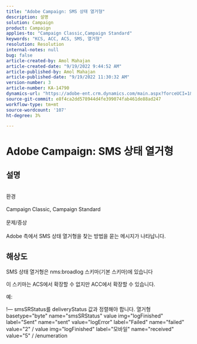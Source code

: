 ```yaml
---
title: "Adobe Campaign: SMS 상태 열거형"
description: 설명
solution: Campaign
product: Campaign
applies-to: "Campaign Classic,Campaign Standard"
keywords: "KCS, ACC, ACS, SMS, 열거형"
resolution: Resolution
internal-notes: null
bug: false
article-created-by: Amol Mahajan
article-created-date: "9/19/2022 9:44:52 AM"
article-published-by: Amol Mahajan
article-published-date: "9/19/2022 11:30:32 AM"
version-number: 3
article-number: KA-14790
dynamics-url: "https://adobe-ent.crm.dynamics.com/main.aspx?forceUCI=1&pagetype=entityrecord&etn=knowledgearticle&id=571343b0-ff37-ed11-9db0-00224808629f"
source-git-commit: e8f4ca2dd578944d4fe399074fab461de88ad247
workflow-type: tm+mt
source-wordcount: '107'
ht-degree: 3%

---
```


# Adobe Campaign: SMS 상태 열거형

## 설명

<br>환경<br><br>
Campaign Classic, Campaign Standard
<br><br>문제/증상<br><br>
Adobe 측에서 SMS 상태 열거형을 찾는 방법을 묻는 메시지가 나타납니다.


## 해상도


SMS 상태 열거형은 nms:broadlog 스키마(기본 스키마)에 있습니다

이 스키마는 ACS에서 확장할 수 없지만 ACC에서 확장할 수 있습니다.

예:

!— smsSRStatus를 deliveryStatus 값과 정렬해야 합니다. 열거형 basetype=&quot;byte&quot; name=&quot;smsSRStatus&quot; value img=&quot;logFinished&quot; label=&quot;Sent&quot; name=&quot;sent&quot; value=&quot;logError&quot; label=&quot;Failed&quot; name=&quot;failed&quot; value=&quot;2&quot; / value img=&quot;logFinished&quot; label=&quot;모바일&quot; name=&quot;received&quot; value=&quot;5&quot; / /enumeration
